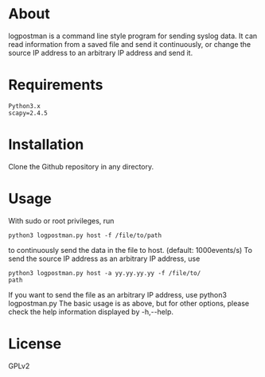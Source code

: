 # About
logpostman is a command line style program for sending syslog data. It can read information from a saved file and send it continuously, or change the source IP address to an arbitrary IP address and send it.
# Requirements
```
Python3.x
scapy=2.4.5
```
# Installation
Clone the Github repository in any directory.
# Usage
With sudo or root privileges, run
```
python3 logpostman.py host -f /file/to/path
```
to continuously send the data in the file to host. (default: 1000events/s)
To send the source IP address as an arbitrary IP address, use
```
python3 logpostman.py host -a yy.yy.yy.yy -f /file/to/
path
```
If you want to send the file as an arbitrary IP address, use python3 logpostman.py
The basic usage is as above, but for other options, please check the help information displayed by -h,--help.
# License
GPLv2
